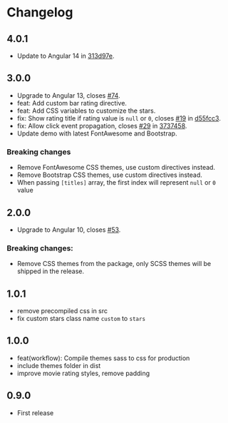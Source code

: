 # Changelog

## 4.0.1
 
 - Update to Angular 14 in [313d97e](https://github.com/MurhafSousli/ngx-bar-rating/pull/85/commits/313d97e14db4ce957ab35f0ad31980a5f1e6ef26).

## 3.0.0

 - Upgrade to Angular 13, closes [#74](https://github.com/MurhafSousli/ngx-bar-rating/issues/74).
 - feat: Add custom bar rating directive.
 - feat: Add CSS variables to customize the stars.
 - fix: Show rating title if rating value is `null` or `0`, closes [#19](https://github.com/MurhafSousli/ngx-bar-rating/issues/19) in [d55fcc3](https://github.com/MurhafSousli/ngx-bar-rating/pull/76/commits/d55fcc3bd30b0078bf5d66853d25f398cee0f56f).
 - fix: Allow click event propagation, closes [#29](https://github.com/MurhafSousli/ngx-bar-rating/issues/29) in [3737458](https://github.com/MurhafSousli/ngx-bar-rating/pull/76/commits/3737458429b5979517d014c45647618e73825283).
 - Update demo with latest FontAwesome and Bootstrap.

### Breaking changes

 - Remove FontAwesome CSS themes, use custom directives instead.
 - Remove Bootstrap CSS themes, use custom directives instead.
 - When passing `[titles]` array, the first index will represent `null` or `0` value

## 2.0.0

 - Upgrade to Angular 10, closes [#53](https://github.com/MurhafSousli/ngx-bar-rating/issues/53).
 
 ### Breaking changes:
 
 - Remove CSS themes from the package, only SCSS themes will be shipped in the release.

## 1.0.1

 - remove precompiled css in src
 - fix custom stars class name `custom` to `stars`

## 1.0.0

 - feat(workflow): Compile themes sass to css for production
 - include themes folder in dist
 - improve movie rating styles, remove padding

## 0.9.0

 - First release
